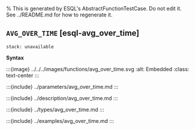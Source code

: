 % This is generated by ESQL's AbstractFunctionTestCase. Do not edit it. See ../README.md for how to regenerate it.

## `AVG_OVER_TIME` [esql-avg_over_time]
```{applies_to}
stack: unavailable
```

**Syntax**

:::{image} ../../../images/functions/avg_over_time.svg
:alt: Embedded
:class: text-center
:::


:::{include} ../parameters/avg_over_time.md
:::

:::{include} ../description/avg_over_time.md
:::

:::{include} ../types/avg_over_time.md
:::

:::{include} ../examples/avg_over_time.md
:::

